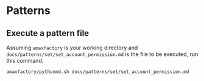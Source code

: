 # Patterns

## Execute a pattern file

Assuming `amaxfactory` is your working directory and `docs/patterns/set/set_account_permission.md` is the file to be executed, run this command:

```
amaxfactory/pythonmd.sh docs/patterns/set/set_account_permission.md
```